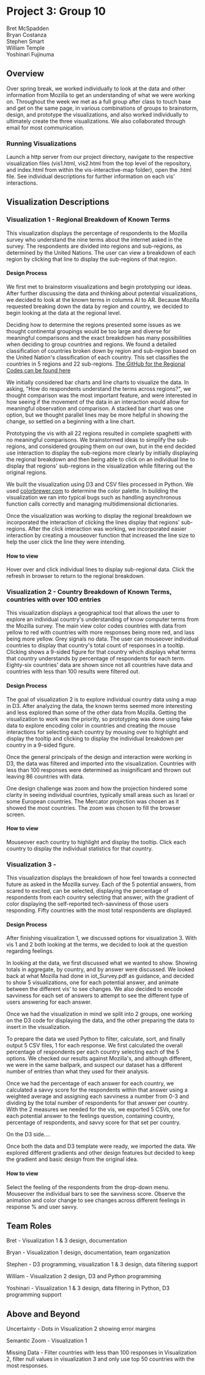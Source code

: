 # Project 3: Group 10
Bret McSpadden  
Bryan Costanza  
Stephen Smart  
William Temple  
Yoshinari Fujinuma  

## Overview
Over spring break, we worked individually to look at the data and other information from Mozilla to get an understanding of what we were working on. Throughout the week we met as a full group after class to touch base and get on the same page, in various combinations of groups to brainstorm, design, and prototype the visualizations, and also worked individually to ultimately create the three visualizations. We also collaborated through email for most communication. 

### Running Visualizations
Launch a http server from our project directory, navigate to the respective visualization files (vis1.html, vis2.html from the top level of the repository, and index.html from within the vis-interactive-map folder), open the .html file. See individual descriptions for further information on each vis' interactions.

## Visualization Descriptions
### Visualization 1 - Regional Breakdown of Known Terms
This visualization displays the percentage of respondents to the Mozilla survey who understand the nine terms about the internet asked in the survey. The respondents are divided into regions and sub-regions, as determined by the United Nations. The user can view a breakdown of each region by clicking that line to display the sub-regions of that region. 

#### Design Process
We first met to brainstorm visualizations and begin prototyping our ideas. After further discussing the data and thinking about potential visualizations, we decided to look at the known terms in columns AI to AR. Because Mozilla requested breaking down the data by region and country, we decided to begin looking at the data at the regional level. 

Deciding how to determine the regions presented some issues as we thought continental groupings would be too large and diverse for meaningful comparisons and the exact breakdown has many possibilities when deciding to group countries and regions. We found a detailed classification of countries broken down by region and sub-region based on the United Nation's classification of each country. This set classifies the countries in 5 regions and 22 sub-regions. [The GitHub for the Regional Codes can be found here](https://github.com/lukes/ISO-3166-Countries-with-Regional-Codes) 

We initially considered bar charts and line charts to visualize the data. In asking, "How do respondents understand the terms across regions?", we thought comparison was the most important feature, and were interested in how seeing if the movement of the data in an interaction would allow for meaningful observation and comparison. A stacked bar chart was one option, but we thought parallel lines may be more helpful in showing the change, so settled on a beginning with a line chart.

Prototyping the vis with all 22 regions resulted in complete spaghetti with no meaningful comparisons. We brainstormed ideas to simplify the sub-regions, and considered grouping them on our own, but in the end decided use interaction to display the sub-regions more clearly by initially displaying the regional breakdown and then being able to click on an individual line to display that regions' sub-regions in the visualization while filtering out the original regions. 

We built the visualization using D3 and CSV files processed in Python. We used [colorbrewer.com](http://colorbrewer2.org/#type=sequential&scheme=BuGn&n=3) to determine the color palette. In building the visualization we ran into typical bugs such as handling asynchronous function calls correctly and managing multidimensional dictionaries.

Once the visualization was working to display the regional breakdown we incorporated the interaction of clicking the lines display that regions' sub-regions. After the click interaction was working, we incorporated easier interaction by creating a mouseover function that increased the line size to help the user click the line they were intending.

#### How to view
Hover over and click individual lines to display sub-regional data. Click the refresh in browser to return to the regional breakdown. 

### Visualization 2 - Country Breakdown of Known Terms, countries with over 100 entries
This visualization displays a geographical tool that allows the user to explore an individual country's understanding of know computer terms from the Mozilla survey. The main view color codes countries with data from yellow to red with countries with more responses being more red, and lass being more yellow. Grey signals no data. The user can mouseover individual countries to display that country's total count of responses in a tooltip. Clicking shows a 9-sided figure for that country which displays what terms that country understands by percentage of respondents for each term. Eighty-six countries' data are shown since not all countries have data and countries with less than 100 results were filtered out.

#### Design Process
The goal of visualization 2 is to explore individual country data using a map in D3. After analyzing the data, the known terms seemed more interesting and less explored than some of the other data from Mozilla. Getting the visualization to work was the priority, so prototyping was done using fake data to explore encoding color in countries and creating the mouse interactions for selecting each country by mousing over to highlight and display the tooltip and clicking to display the individual breakdown per country in a 9-sided figure. 

Once the general principals of the design and interaction were working in D3, the data was filtered and imported into the visualization. Countries with less than 100 responses were determined as insignificant and thrown out leaving 86 countries with data.

One design challenge was zoom and how the projection hindered some clarity in seeing individual countries, typically small areas such as Israel or some European countries. The Mercator projection was chosen as it showed the most countries. The zoom was chosen to fill the browser screen.

#### How to view
Mouseover each country to highlight and display the tooltip. Click each country to display the individual statistics for that country.


### Visualization 3 - 
This visualization displays the breakdown of how feel towards a connected future as asked in the Mozilla survey. Each of the 5 potential answers, from scared to excited, can be selected, displaying the percentage of respondents from each country selecting that answer, with the gradient of color displaying the self-reported tech-savviness of those users responding.  Fifty countries with the most total respondents are displayed.

#### Design Process
After finishing visualization 1, we discussed options for visualization 3. With vis 1 and 2 both looking at the terms, we decided to look at the question regarding feelings. 

In looking at the data, we first discussed what we wanted to show. Showing totals in aggregate, by country, and by answer were discussed. We looked back at what Mozilla had done in iot_Survey.pdf as guidance, and decided to show 5 visualizations, one for each potential answer, and animate between the different vis' to see changes. We also decided to encode savviness for each set of answers to attempt to see the different type of users answering for each answer. 

Once we had the visualization in mind we split into 2 groups, one working on the D3 code for displaying the data, and the other preparing the data to insert in the visualization. 

To prepare the data we used Python to filter, calculate, sort, and finally output 5 CSV files, 1 for each response. We first calculated the overall percentage of respondents per each country selecting each of the 5 options. We checked our results against Mozilla's, and although different, we were in the same ballpark, and suspect our dataset has a different number of entries than what they used for their analysis. 

Once we had the percentage of each answer for each country, we calculated a savvy score for the respondents within that answer using a weighted average and assigning each savviness a number from 0-3 and dividing by the total number of respondents for that answer per country. With the 2 measures we needed for the vis, we exported 5 CSVs, one for each potential answer to the feelings question, containing country, percentage of respondents, and savvy score for that set per country. 

On the D3 side....

Once both the data and D3 template were ready, we imported the data. We explored different gradients and other design features but decided to keep the gradient and basic design from the original idea. 

#### How to view
Select the feeling of the respondents from the drop-down menu. Mouseover the individual bars to see the savviness score. Observe the animation and color change to see changes across different feelings in response % and user savvy.

## Team Roles
Bret - Visualization 1 & 3 design, documentation

Bryan - Visualization 1 design, documentation, team organization

Stephen - D3 programming, visualization 1 & 3 design, data filtering support

William - Visualization 2 design, D3 and Python programming

Yoshinari - Visualization 1 & 3 design, data filtering in Python, D3 programming support

## Above and Beyond
Uncertainty - Dots in Visualization 2 showing error margins

Semantic Zoom - Visualization 1

Missing Data - Filter countries with less than 100 responses in Visualization 2, filter null values in visualization 3 and only use top 50 countries with the most responses.
